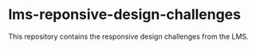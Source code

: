 # lms-reponsive-design-challenges
This repository contains the responsive design challenges from the LMS.
